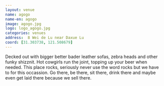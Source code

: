 ```yaml
---
layout: venue
name: agogo
name-en: agogo
image: agogo.jpg
logo: logo_agogo.jpg
categories: venues
address:  8 Wei de Lu near Daxue Lu
coord: [31.303738, 121.508679]
---
```


Decked out with bigger better bader leather sofas, zebra heads and other funky shizznit. Hot cowgirls run the joint, topping up your beer when needed. This place rocks, seriously never use the word rocks but we have to for this occassion. Go there, be there, sit there, drink there and maybe even get laid there because we sell there. 